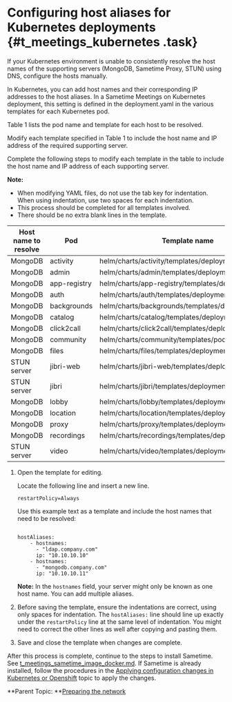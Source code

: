 # Configuring host aliases for Kubernetes deployments {#t_meetings_kubernetes .task}

If your Kubernetes environment is unable to consistently resolve the host names of the supporting servers \(MongoDB, Sametime Proxy, STUN\) using DNS, configure the hosts manually.

In Kubernetes, you can add host names and their corresponding IP addresses to the host aliases. In a Sametime Meetings on Kubernetes deployment, this setting is defined in the deployment.yaml in the various templates for each Kubernetes pod.

Table 1 lists the pod name and template for each host to be resolved.

Modify each template specified in Table 1 to include the host name and IP address of the required supporting server.

Complete the following steps to modify each template in the table to include the host name and IP address of each supporting server.

**Note:**

-   When modifying YAML files, do not use the tab key for indentation. When using indentation, use two spaces for each indentation.
-   This process should be completed for all templates involved.
-   There should be no extra blank lines in the template.

|Host name to resolve|Pod|Template name|
|--------------------|---|-------------|
|MongoDB|activity|helm/charts/activity/templates/deployment.yaml|
|MongoDB|admin|helm/charts/admin/templates/deployment.yaml|
|MongoDB|app-registry|helm/charts/app-registry/templates/deployment.yaml|
|MongoDB|auth|helm/charts/auth/templates/deployment.yaml|
|MongoDB|backgrounds|helm/charts/backgrounds/templates/deployment.yaml|
|MongoDB|catalog|helm/charts/catalog/templates/deployment.yaml|
|MongoDB|click2call|helm/charts/click2call/templates/deployment.yaml|
|MongoDB|community|helm/charts/community/templates/pod.yaml|
|MongoDB|files|helm/charts/files/templates/deployment.yaml|
|STUN server|jibri-web|helm/charts/jibri-web/templates/deployment.yaml|
|STUN server|jibri|helm/charts/jibri/templates/deployment.yaml|
|MongoDB|lobby|helm/charts/lobby/templates/deployment.yaml|
|MongoDB|location|helm/charts/location/templates/deployment.yaml|
|MongoDB|proxy|helm/charts/proxy/templates/deployment.yaml|
|MongoDB|recordings|helm/charts/recordings/templates/deployment.yaml|
|STUN server|video|helm/charts/video/templates/deployment.yaml|

1.  Open the template for editing.

    Locate the following line and insert a new line.

    ```
    restartPolicy=Always
    ```

    Use this example text as a template and include the host names that need to be resolved:

    ``` {#codeblock_cwn_mcf_pzb}
     
    hostAliases: 
        - hostnames: 
          - "ldap.company.com" 
          ip: "10.10.10.10" 
        - hostnames: 
          - "mongodb.company.com" 
          ip: "10.10.10.11" 
    
    ```

    **Note:** In the `hostnames` field, your server might only be known as one host name. You can add multiple aliases.

2.  Before saving the template, ensure the indentations are correct, using only spaces for indentation. The `hostAliases:` line should line up exactly under the `restartPolicy` line at the same level of indentation. You might need to correct the other lines as well after copying and pasting them.

3.  Save and close the template when changes are complete.


After this process is complete, continue to the steps to install Sametime. See [t\_meetings\_sametime\_image\_docker.md](t_meetings_sametime_image_docker.md). If Sametime is already installed, follow the procedures in the [Applying configuration changes in Kubernetes or Openshift](apply_configchanges_kubernetes.md) topic to apply the changes.

**Parent Topic: **[Preparing the network](t_meetings_prepare_network.md)

